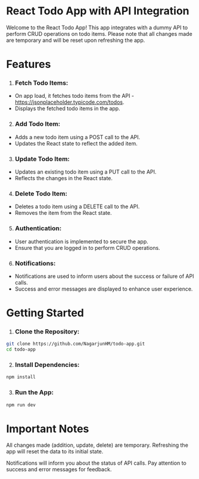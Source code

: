 # React Todo App with API Integration

Welcome to the React Todo App! This app integrates with a dummy API to perform CRUD operations on todo items. Please note that all changes made are temporary and will be reset upon refreshing the app.

# Features

1. ### Fetch Todo Items:

- On app load, it fetches todo items from the API - https://jsonplaceholder.typicode.com/todos.
- Displays the fetched todo items in the app.

2. ### Add Todo Item:

- Adds a new todo item using a POST call to the API.
- Updates the React state to reflect the added item.

3. ### Update Todo Item:

- Updates an existing todo item using a PUT call to the API.
- Reflects the changes in the React state.

4. ### Delete Todo Item:

- Deletes a todo item using a DELETE call to the API.
- Removes the item from the React state.

5. ### Authentication:

- User authentication is implemented to secure the app.
- Ensure that you are logged in to perform CRUD operations.

6. ### Notifications:

- Notifications are used to inform users about the success or failure of API calls.
- Success and error messages are displayed to enhance user experience.

# Getting Started
1. ### Clone the Repository:
```bash
git clone https://github.com/NagarjunHM/todo-app.git
cd todo-app
```

2. ### Install Dependencies:
```bash
npm install
```
3. ### Run the App:
```bash
npm run dev
```
# Important Notes

All changes made (addition, update, delete) are temporary.
Refreshing the app will reset the data to its initial state.

Notifications will inform you about the status of API calls.
Pay attention to success and error messages for feedback.
